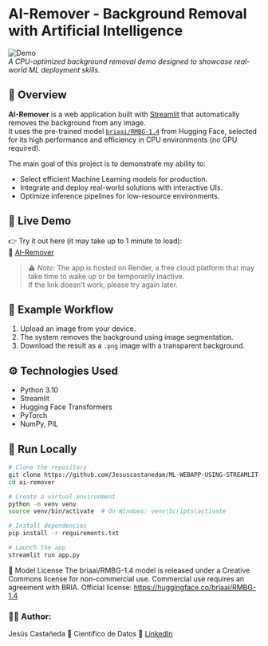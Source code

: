 # AI-Remover - Background Removal with Artificial Intelligence

![Demo](https://img.shields.io/badge/Streamlit-Deployed-green)  
*A CPU-optimized background removal demo designed to showcase real-world ML deployment skills.*

## 🧠 Overview

**AI-Remover** is a web application built with [Streamlit](https://streamlit.io/) that automatically removes the background from any image.  
It uses the pre-trained model [`briaai/RMBG-1.4`](https://huggingface.co/briaai/RMBG-1.4) from Hugging Face, selected for its high performance and efficiency in CPU environments (no GPU required).

The main goal of this project is to demonstrate my ability to:

- Select efficient Machine Learning models for production.
- Integrate and deploy real-world solutions with interactive UIs.
- Optimize inference pipelines for low-resource environments.

## 🚀 Live Demo

👉 Try it out here (it may take up to 1 minute to load):  
🔗 [AI-Remover](https://ai-remover.streamlit.app/)

> ⚠️ *Note:* The app is hosted on Render, a free cloud platform that may take time to wake up or be temporarily inactive.  
> If the link doesn’t work, please try again later.

## 📸 Example Workflow

1. Upload an image from your device.
2. The system removes the background using image segmentation.
3. Download the result as a `.png` image with a transparent background.

## ⚙️ Technologies Used

- Python 3.10  
- Streamlit  
- Hugging Face Transformers  
- PyTorch  
- NumPy, PIL

## 🧪 Run Locally

```bash
# Clone the repository
git clone https://github.com/Jesuscastanedam/ML-WEBAPP-USING-STREAMLIT-JesusCastanedam
cd ai-remover

# Create a virtual environment
python -m venv venv
source venv/bin/activate  # On Windows: venv\Scripts\activate

# Install dependencies
pip install -r requirements.txt

# Launch the app
streamlit run app.py
```
📄 Model License
The briaai/RMBG-1.4 model is released under a Creative Commons license for non-commercial use.
Commercial use requires an agreement with BRIA.
Official license: https://huggingface.co/briaai/RMBG-1.4

### 👨‍💻 Author: 
Jesús Castañeda
📍 Científico de Datos
🔗 [LinkedIn](https://www.linkedin.com/in/jesuscastanedam/)


